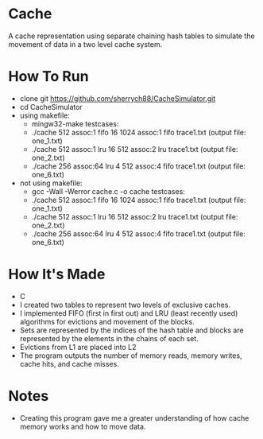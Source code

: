 # Cache
A cache representation using separate chaining hash tables to simulate the movement of data in a two level cache system.
# How To Run
- clone git https://github.com/sherrych88/CacheSimulator.git
- cd CacheSimulator
- using makefile:
  - mingw32-make
  testcases:
  - ./cache 512 assoc:1 fifo 16 1024 assoc:1 fifo trace1.txt 
          (output file: one_1.txt)
  - ./cache 512 assoc:1 lru 16 512 assoc:2 lru trace1.txt
          (output file: one_2.txt)
  - ./cache 256 assoc:64 lru 4 512 assoc:4 fifo trace1.txt
          (output file: one_6.txt)
- not using makefile:
  - gcc -Wall -Werror cache.c -o cache
  testcases:
  - ./cache 512 assoc:1 fifo 16 1024 assoc:1 fifo trace1.txt 
          (output file: one_1.txt)
  - ./cache 512 assoc:1 lru 16 512 assoc:2 lru trace1.txt
          (output file: one_2.txt)
  - ./cache 256 assoc:64 lru 4 512 assoc:4 fifo trace1.txt
          (output file: one_6.txt)
 # How It's Made
 - C
 - I created two tables to represent two levels of exclusive caches.
 - I implemented FIFO (first in first out) and LRU (least recently used) algorithms for evictions and movement of the blocks.
 - Sets are represented by the indices of the hash table and blocks are represented by the elements in the chains of each set.
 - Evictions from L1 are placed into L2
 - The program outputs the number of memory reads, memory writes, cache hits, and cache misses.
 # Notes
 - Creating this program gave me a greater understanding of how cache memory works and how to move data.

